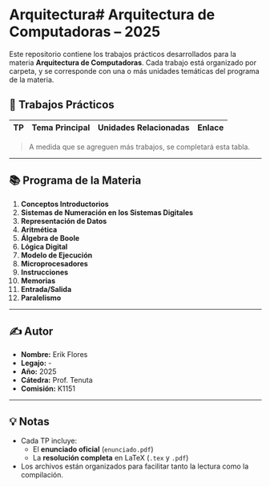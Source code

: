 # Arquitectura# Arquitectura de Computadoras – 2025

Este repositorio contiene los trabajos prácticos desarrollados para la materia **Arquitectura de Computadoras**. Cada trabajo está organizado por carpeta, y se corresponde con una o más unidades temáticas del programa de la materia.

## 📂 Trabajos Prácticos


| TP | Tema Principal | Unidades Relacionadas | Enlace |
|----|----------------|------------------------|--------|


> A medida que se agreguen más trabajos, se completará esta tabla.
---

## 📚 Programa de la Materia

1. **Conceptos Introductorios**
2. **Sistemas de Numeración en los Sistemas Digitales**
3. **Representación de Datos**
4. **Aritmética**
5. **Álgebra de Boole**
6. **Lógica Digital**
7. **Modelo de Ejecución**
8. **Microprocesadores**
9. **Instrucciones**
10. **Memorias**
11. **Entrada/Salida**
12. **Paralelismo**

---

## ✍️ Autor

- **Nombre:** Erik Flores 
- **Legajo:** -
- **Año:** 2025  
- **Cátedra:** Prof. Tenuta
- **Comisión:** K1151

---

## 💡 Notas

- Cada TP incluye:
  - El **enunciado oficial** (`enunciado.pdf`)
  - La **resolución completa** en LaTeX (`.tex` y `.pdf`)
- Los archivos están organizados para facilitar tanto la lectura como la compilación.
